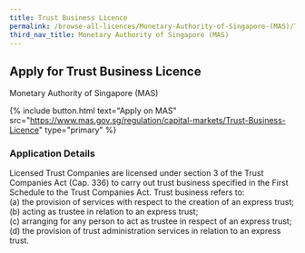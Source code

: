 ```yaml
---
title: Trust Business Licence
permalink: /browse-all-licences/Monetary-Authority-of-Singapore-(MAS)/Trust-Business-Licence
third_nav_title: Monetary Authority of Singapore (MAS)
---
```


## Apply for Trust Business Licence

Monetary Authority of Singapore (MAS)

{% include button.html text="Apply on MAS" src="https://www.mas.gov.sg/regulation/capital-markets/Trust-Business-Licence" type="primary" %}

### Application Details

<p>Licensed Trust Companies are licensed under section 3 of the Trust Companies Act (Cap. 336) to carry out trust business specified in the First Schedule to the Trust Companies Act. Trust business refers to:<br>(a) the provision of services with respect to the creation of an express trust;<br>(b) acting as trustee in relation to an express trust;<br>(c) arranging for any person to act as trustee in respect of an express trust;<br>(d) the provision of trust administration services in relation to an express trust.</p>

